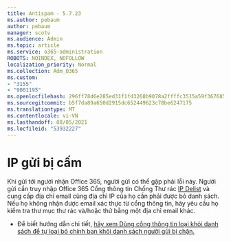 ```yaml
---
title: Antispam - 5.7.23
ms.author: pebaum
author: pebaum
manager: scotv
ms.audience: Admin
ms.topic: article
ms.service: o365-administration
ROBOTS: NOINDEX, NOFOLLOW
localization_priority: Normal
ms.collection: Adm_O365
ms.custom:
- "3155"
- "9001195"
ms.openlocfilehash: 296ff78d6e285ed31f1fd3268b9078a2ffffc3515a59f367685d054fc76bcc4c
ms.sourcegitcommit: b5f7da89a650d2915dc652449623c78be6247175
ms.translationtype: MT
ms.contentlocale: vi-VN
ms.lasthandoff: 08/05/2021
ms.locfileid: "53932227"
---
```

# <a name="banned-sending-ip"></a>IP gửi bị cấm

Khi gửi tới người nhận Office 365, người gửi có thể gặp phải lỗi này. Người gửi cần truy nhập Office 365 Cổng thông tin Chống Thư rác [IP Delist](https://sender.office.com/) và cung cấp địa chỉ email cùng địa chỉ IP của họ cần phải được bỏ danh sách. Nếu họ không nhận được email xác thực từ cổng thông tin, hãy yêu cầu họ kiểm tra thư mục thư rác và/hoặc thử bằng một địa chỉ email khác. 

- Để biết hướng dẫn chi tiết, [hãy xem Dùng cổng thông tin loại khỏi danh sách để tự loại bỏ chính bạn khỏi danh sách người gửi bị chặn.](https://docs.microsoft.com/microsoft-365/security/office-365-security/use-the-delist-portal-to-remove-yourself-from-the-office-365-blocked-senders-lis?view=o365-worldwide)
